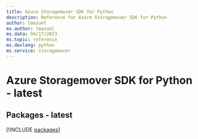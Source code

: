 ```yaml
---
title: Azure Storagemover SDK for Python
description: Reference for Azure Storagemover SDK for Python
author: lmazuel
ms.author: lmazuel
ms.data: 04/17/2023
ms.topic: reference
ms.devlang: python
ms.service: storagemover
---
```

# Azure Storagemover SDK for Python - latest
## Packages - latest
[!INCLUDE [packages](storagemover-index.md)]